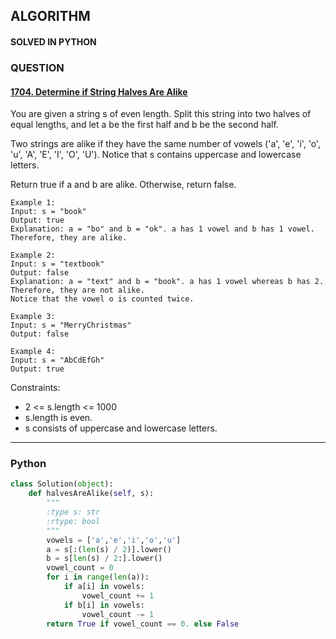 ## ALGORITHM

#### SOLVED IN PYTHON
### QUESTION

#### [1704. Determine if String Halves Are Alike](https://leetcode.com/problems/determine-if-string-halves-are-alike/)

You are given a string s of even length. Split this string into two halves of equal lengths, and let a be the first half and b be the second half.

Two strings are alike if they have the same number of vowels ('a', 'e', 'i', 'o', 'u', 'A', 'E', 'I', 'O', 'U'). Notice that s contains uppercase and lowercase letters.

Return true if a and b are alike. Otherwise, return false.

```
Example 1:
Input: s = "book"
Output: true
Explanation: a = "bo" and b = "ok". a has 1 vowel and b has 1 vowel. Therefore, they are alike.

Example 2:
Input: s = "textbook"
Output: false
Explanation: a = "text" and b = "book". a has 1 vowel whereas b has 2. Therefore, they are not alike.
Notice that the vowel o is counted twice.

Example 3:
Input: s = "MerryChristmas"
Output: false

Example 4:
Input: s = "AbCdEfGh"
Output: true
```

Constraints:

* 2 <= s.length <= 1000
* s.length is even.
* s consists of uppercase and lowercase letters.

-----

### Python

```py
class Solution(object):
    def halvesAreAlike(self, s):
        """
        :type s: str
        :rtype: bool
        """
        vowels = ['a','e','i','o','u']
        a = s[:(len(s) / 2)].lower()
        b = s[len(s) / 2:].lower()
        vowel_count = 0
        for i in range(len(a)):
            if a[i] in vowels:
                vowel_count += 1
            if b[i] in vowels:
                vowel_count -= 1
        return True if vowel_count == 0. else False
```
